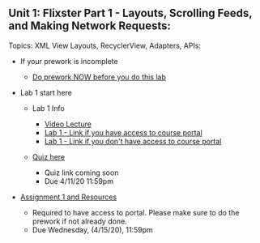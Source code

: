 ## Unit 1: Flixster Part 1 - Layouts, Scrolling Feeds, and Making Network Requests:
Topics: XML View Layouts, RecyclerView, Adapters, APIs:
* If your prework is incomplete
   * [Do prework NOW before you do this lab](https://courses.codepath.org/snippets/android_university/prework)
   
* Lab 1 start here
   * Lab 1 Info 
      * [Video Lecture]([sergio])
      * [Lab 1 - Link if you have access to course portal](https://courses.codepath.com/courses/android_university/unit/1#!exercises)
      * [Lab 1 - Link if you don't have access to course portal]([dev_link_to_hackmd_of_modified_lab1])
      
    * [Quiz here]([sergio/vini])
      * Quiz link coming soon
      * Due 4/11/20 11:59pm
      
* [Assignment 1 and Resources](https://courses.codepath.com/courses/android_university/unit/1#!overview)
   * Required to have access to portal. Please make sure to do the prework if not already done.
   * Due Wednesday, (4/15/20), 11:59pm
